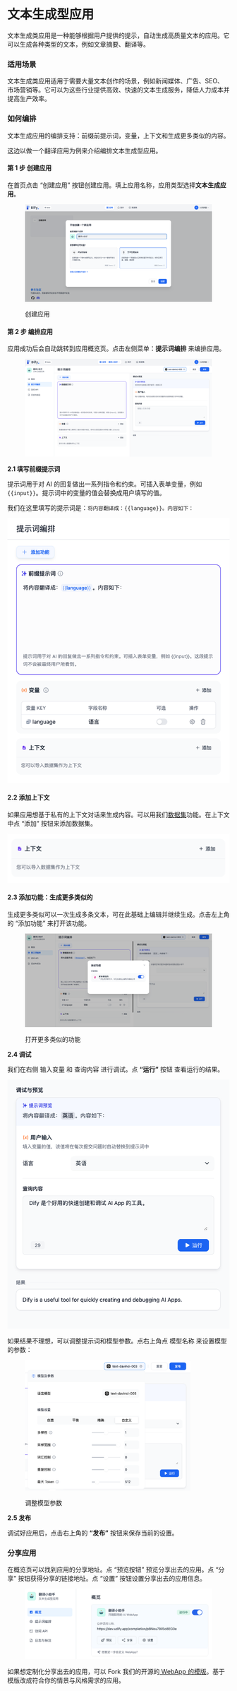 # 文本生成型应用

文本生成类应用是一种能够根据用户提供的提示，自动生成高质量文本的应用。它可以生成各种类型的文本，例如文章摘要、翻译等。

### 适用场景

文本生成类应用适用于需要大量文本创作的场景，例如新闻媒体、广告、SEO、市场营销等。它可以为这些行业提供高效、快速的文本生成服务，降低人力成本并提高生产效率。

### 如何编排

文本生成应用的编排支持：前缀前提示词，变量，上下文和生成更多类似的内容。

这边以做一个翻译应用为例来介绍编排文本生成型应用。

#### 第 1 步 创建应用

在首页点击 “创建应用” 按钮创建应用。填上应用名称，应用类型选择**文本生成应用**。

<figure><img src="../../.gitbook/assets/image (33).png" alt=""><figcaption><p>创建应用</p></figcaption></figure>

#### 第 2 步 编排应用

应用成功后会自动跳转到应用概览页。点击左侧菜单：**提示词编排** 来编排应用。

<figure><img src="../../.gitbook/assets/image (83).png" alt=""><figcaption></figcaption></figure>

**2.1 填写前缀提示词**

提示词用于对 AI 的回复做出一系列指令和约束。可插入表单变量，例如 `{{input}}`。提示词中的变量的值会替换成用户填写的值。

我们在这里填写的提示词是：`将内容翻译成：{{language}}。内容如下：`

![](<../../.gitbook/assets/image (65).png>)

#### 2.2 添加上下文

如果应用想基于私有的上下文对话来生成内容。可以用我们[数据集](../../advanced/datasets/)功能。在上下文中点 “添加” 按钮来添加数据集。

![](<../../.gitbook/assets/image (88).png>)

#### 2.3 添加功能：生成更多类似的

生成更多类似可以一次生成多条文本，可在此基础上编辑并继续生成。点击左上角的 “添加功能” 来打开该功能。

<figure><img src="../../.gitbook/assets/image (78).png" alt=""><figcaption><p>打开更多类似的功能</p></figcaption></figure>

**2.4 调试**

我们在右侧 输入变量 和 查询内容 进行调试。点 **“运行”** 按钮 查看运行的结果。

![](<../../.gitbook/assets/image (22).png>)

如果结果不理想，可以调整提示词和模型参数。点右上角点 模型名称 来设置模型的参数：

<div align="left">

<figure><img src="../../.gitbook/assets/image (35).png" alt="" width="375"><figcaption><p>调整模型参数</p></figcaption></figure>

</div>

**2.5 发布**

调试好应用后，点击右上角的 **“发布”** 按钮来保存当前的设置。

### 分享应用

在概览页可以找到应用的分享地址。点 “预览按钮” 预览分享出去的应用。点 “分享” 按钮获得分享的链接地址。点 “设置” 按钮设置分享出去的应用信息。

<figure><img src="../../.gitbook/assets/image (31).png" alt=""><figcaption></figcaption></figure>

如果想定制化分享出去的应用，可以 Fork 我们的开源的[ WebApp 的模版](https://github.com/langgenius/webapp-text-generator)。基于模版改成符合你的情景与风格需求的应用。





